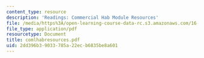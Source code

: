 ```yaml
---
content_type: resource
description: 'Readings: Commercial Hab Module Resources'
file: /media/https%3A/open-learning-course-data-rc.s3.amazonaws.com/16-891j-space-policy-seminar-spring-2003/2dd396b39033785a22ecb6835be8a601_comlhabresources.pdf
file_type: application/pdf
resourcetype: Document
title: comlhabresources.pdf
uid: 2dd396b3-9033-785a-22ec-b6835be8a601
---
```

